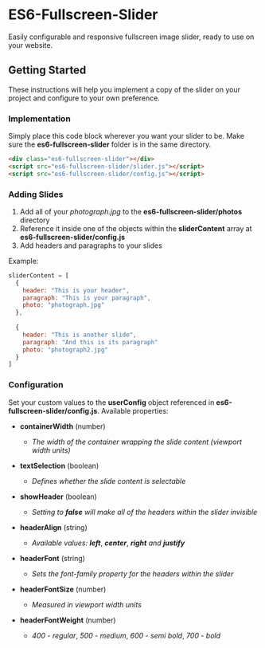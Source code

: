# ES6-Fullscreen-Slider
Easily configurable and responsive fullscreen image slider, ready to use on your website.

## Getting Started
These instructions will help you implement a copy of the slider on your project and configure to your own preference.

### Implementation
Simply place this code block wherever you want your slider to be. Make sure the **es6-fullscreen-slider** folder is in the same directory.
```html
<div class="es6-fullscreen-slider"></div>
<script src="es6-fullscreen-slider/slider.js"></script>
<script src="es6-fullscreen-slider/config.js"></script>
```

### Adding Slides
1. Add all of your *photograph.jpg* to the **es6-fullscreen-slider/photos** directory
2. Reference it inside one of the objects within the **sliderContent** array at **es6-fullscreen-slider/config.js**
3. Add headers and paragraphs to your slides

Example:

```javascript
sliderContent = [
  {
    header: "This is your header",
    paragraph: "This is your paragraph",
    photo: "photograph.jpg"
  },
  
  {
    header: "This is another slide",
    paragraph: "And this is its paragraph"
    photo: "photograph2.jpg"
  }
]
```

### Configuration
Set your custom values to the **userConfig** object referenced in **es6-fullscreen-slider/config.js**. Available properties:

- **containerWidth** (number)
  - *The width of the container wrapping the slide content (viewport width units)*

- **textSelection** (boolean)
  - *Defines whether the slide content is selectable*

- **showHeader** (boolean)
  - *Setting to* ***false*** *will make all of the headers within the slider invisible*

- **headerAlign** (string)
  - *Available values:* ***left***, ***center***, ***right*** *and* ***justify***

- **headerFont** (string)
  - *Sets the font-family property for the headers within the slider*

- **headerFontSize** (number)
  - *Measured in viewport width units*
  
- **headerFontWeight** (number)
  - *400* - *regular*, *500* - *medium*, *600* - *semi bold*, *700* - *bold*
